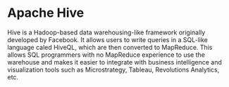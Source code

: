 Apache Hive
===============
Hive is a Hadoop-based data warehousing-like framework originally developed by Facebook. It allows users to write queries in a SQL-like language caled HiveQL, which are then converted to MapReduce. This allows SQL programmers with no MapReduce experience to use the warehouse and makes it easier to integrate with business intelligence and visualization tools such as Microstrategy, Tableau, Revolutions Analytics, etc.

